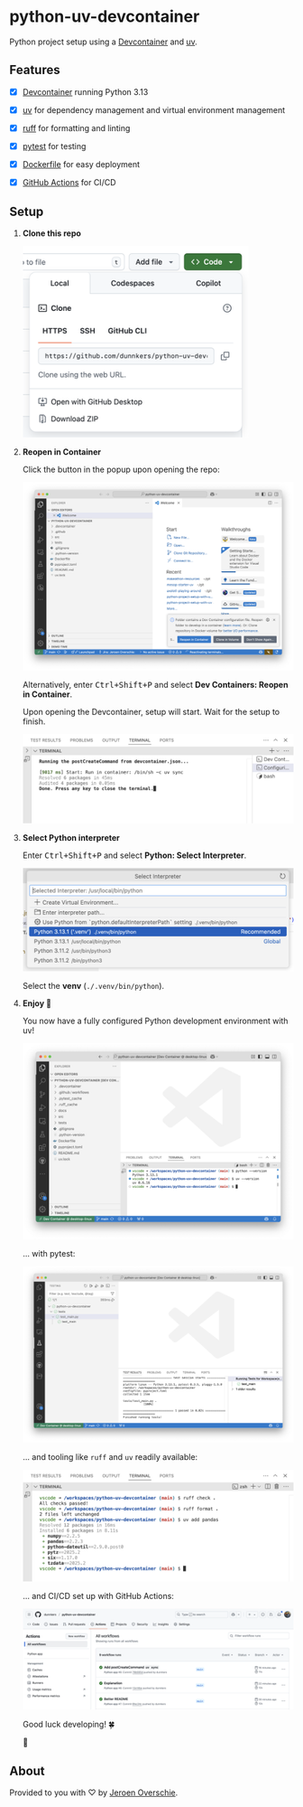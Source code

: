 # python-uv-devcontainer

Python project setup using a [Devcontainer](https://containers.dev) and [uv](https://github.com/astral-sh/uv).

## Features

- [x] [Devcontainer](https://github.com/devcontainers/images/tree/main/src/python) running Python 3.13
- [x] [uv](https://github.com/astral-sh/uv) for dependency management and virtual environment management
- [x] [ruff](https://github.com/astral-sh/ruff) for formatting and linting
- [x] [pytest](https://docs.pytest.org/en/stable/) for testing
- [x] [Dockerfile](https://github.com/dunnkers/python-uv-devcontainer/blob/main/Dockerfile) for easy deployment
- [x] [GitHub Actions](https://github.com/dunnkers/python-uv-devcontainer/actions) for CI/CD


## Setup

1. **Clone this repo**

    <img src="docs/Screenshot 2025-04-23 at 17.19.10.png" alt="Clone repository" width="400"/>
2. **Reopen in Container**

    Click the button in the popup upon opening the repo:

    ![alt text](<docs/Screenshot 2025-04-23 at 17.20.22.png>)

    Alternatively, enter <kbd>Ctrl+Shift+P</kbd> and select **Dev Containers: Reopen in Container**.

    Upon opening the Devcontainer, setup will start. Wait for the setup to finish.

    ![alt text](<docs/Screenshot 2025-04-23 at 18.00.10.png>)

3. **Select Python interpreter**

    Enter <kbd>Ctrl+Shift+P</kbd> and select **Python: Select Interpreter**. 

    <img src="docs/Screenshot 2025-04-23 at 17.53.28.png" alt="VSCode: Python Select Interpreter" width="500"/>

    Select the **venv** (`./.venv/bin/python`).

4. **Enjoy 🫶**

    You now have a fully configured Python development environment with uv!

    ![alt text](<docs/Screenshot 2025-04-23 at 17.29.45.png>)

    ... with pytest:

    ![alt text](<docs/Screenshot 2025-04-23 at 17.58.16.png>)

    ... and tooling like `ruff` and `uv` readily available:

    <img src="docs/Screenshot 2025-04-23 at 18.03.49.png" width="500"/>

    ... and CI/CD set up with GitHub Actions:

    ![alt text](<docs/Screenshot 2025-04-23 at 18.06.47.png>)

    Good luck developing! 🍀

    🎉

## About

Provided to you with ♡ by [Jeroen Overschie](https://jeroenoverschie.nl/).